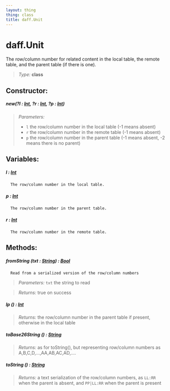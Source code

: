 ```yaml
---
layout: thing
thing: class
title: daff.Unit
---
```

# daff.Unit


  The row/column number for related content in the local table,
  the remote table, and the parent table (if there is one).




> *Type:* **class**



## Constructor:

##### **new**(?l : <a href="../Int.html" class="type">Int</a>, ?r : <a href="../Int.html" class="type">Int</a>, ?p : <a href="../Int.html" class="type">Int</a>)


> *Parameters:*
>
>   * `l` the row/column number in the local table (-1 means absent)
>   * `r` the row/column number in the remote table (-1 means absent)
>   * `p` the row/column number in the parent table (-1 means absent, -2 means there is no parent)








## Variables:

#####  **l**  : <a href="../Int.html" class="type">Int</a>


      The row/column number in the local table.




#####  **p**  : <a href="../Int.html" class="type">Int</a>


      The row/column number in the parent table.




#####  **r**  : <a href="../Int.html" class="type">Int</a>


      The row/column number in the remote table.




## Methods:


##### **fromString** (txt : <a href="../String.html" class="type">String</a>) : <a href="../Bool.html" class="type">Bool</a>


      Read from a serialized version of the row/column numbers



> *Parameters:*  `txt` the string to read


> *Returns:*  true on success








##### **lp** () : <a href="../Int.html" class="type">Int</a>




> *Returns:*  the row/column number in the parent table if present, otherwise in the local table








##### **toBase26String** () : <a href="../String.html" class="type">String</a>




> *Returns:*  as for toString(), but representing row/column numbers as A,B,C,D,...,AA,AB,AC,AD,.... 








##### **toString** () : <a href="../String.html" class="type">String</a>




> *Returns:*  a text serialization of the row/column numbers, as `LL:RR` when the parent is absent, and `PP|LL:RR` when the parent is present








